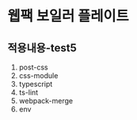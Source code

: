 # 웹팩 보일러 플레이트

## 적용내용-test5

1. post-css
2. css-module
3. typescript
4. ts-lint
5. webpack-merge
6. env
